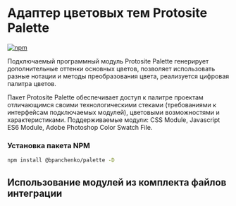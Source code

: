 # Адаптер цветовых тем Protosite Palette

[![npm](https://img.shields.io/npm/v/@bpanchenko/palette.svg)](https://www.npmjs.com/package/@bpanchenko/palette)

Подключаемый программный модуль Protosite Palette генерирует дополнительные
оттенки основных цветов, позволяет использовать разные нотации и методы
преобразования цвета, реализуется цифровая палитра цветов.

Пакет Protosite Palette обеспечивает доступ к палитре проектам отличающимся
своими технологическими стеками (требованиями к интерфейсам подключаемых
модулей), цветовыми возможностями и характеристиками. Поддерживаемые модули: CSS
Module, Javascript ES6 Module, Adobe Photoshop Color Swatch File.

### Установка пакета NPM

```bash
npm install @bpanchenko/palette -D
```

## Использование модулей из комплекта файлов интеграции